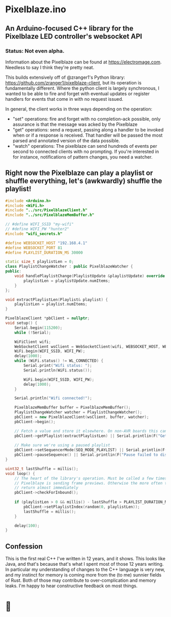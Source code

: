 # Pixelblaze.ino
## An Arduino-focused C++ library for the Pixelblaze LED controller's websocket API
### Status: Not even alpha.

Information about the Pixelblaze can be found at https://electromage.com. Needless to say I think they're pretty neat.

This builds extensively off of @zranger1's Python library: https://github.com/zranger1/pixelblaze-client, but its 
operation is fundamentally different. Where the python client is largely synchronous, I wanted to be able to fire and
forget with eventual updates or register handlers for events that come in with no request issued.

In general, the client works in three ways depending on the operation:
 - "set" operations: fire and forget with no completion-ack possible, only assurance is that the message was acked by 
   the Pixelblaze
 - "get" operations: send a request, passing along a handler to be invoked when or if a response is received. That
   handler will be passed the most parsed and annotated version of the data possible.
 - "watch" operations: The pixelblaze can send hundreds of events per second to connected clients with no prompting.
   If you're interested in for instance, notifications of pattern changes, you need a watcher.


## Right now the Pixelblaze can play a playlist or shuffle everything, let's (awkwardly) shuffle the playlist!

```C++
#include <Arduino.h>
#include <WiFi.h>
#include "../src/PixelblazeClient.h"
#include "../src/PixelblazeMemBuffer.h"

// #define WIFI_SSID "my-wifi"
// #define WIFI_PW "hunter2"
#include "wifi_secrets.h"

#define WEBSOCKET_HOST "192.168.4.1"
#define WEBSOCKET_PORT 81
#define PLAYLIST_DURATION_MS 30000

static size_t playlistLen = 0;
class PlaylistChangeWatcher : public PixelblazeWatcher {
public:
    void handlePlaylistChange(PlaylistUpdate &playlistUpdate) override {
        playlistLen = playlistUpdate.numItems;
    }
};

void extractPlaylistLen(Playlist& playlist) {
    playlistLen = playlist.numItems;
}

PixelblazeClient *pbClient = nullptr;
void setup() {
    Serial.begin(115200);
    while (!Serial);

    WiFiClient wifi;
    WebSocketClient wsClient = WebSocketClient(wifi, WEBSOCKET_HOST, WEBSOCKET_PORT);
    WiFi.begin(WIFI_SSID, WIFI_PW);
    delay(1000);
    while (WiFi.status() != WL_CONNECTED) {
        Serial.print("Wifi status: ");
        Serial.println(WiFi.status());

        WiFi.begin(WIFI_SSID, WIFI_PW);
        delay(1000);
    }

    Serial.println("Wifi connected!");

    PixelblazeMemBuffer buffer = PixelblazeMemBuffer();
    PlaylistChangeWatcher watcher = PlaylistChangeWatcher();
    pbClient = new PixelblazeClient(wsClient, buffer, watcher);
    pbClient->begin();

    // Fetch a value and store it elsewhere. On non-AVR boards this can now use closures!
    pbClient->getPlaylist(extractPlaylistLen) || Serial.printlin(F("Get playlist failed to dispatch"));
    
    // Make sure we're using a paused playlist
    pbClient->setSequencerMode(SEQ_MODE_PLAYLIST) || Serial.printlin(F("Set sequencer mode failed to dispatch"));
    pbClient->pauseSequence() || Serial.printlin(F("Pause failed to dispatch"));
}

uint32_t lastShuffle = millis();
void loop() {
    // The heart of the library's operation. Must be called a few times a second at least if the attached
    // Pixelblaze is sending frame previews. Otherwise the more often the better, if there's nothing to do it will
    // return almost immediately
    pbClient->checkForInbound();
    
    if (playlistLen > 0 && millis() - lastShuffle > PLAYLIST_DURATION_MS) {
        pbClient->setPlaylistIndex(random(0, playlistLen));
        lastShuffle = millis();
    }

    delay(100);
}
```


Confession
----------
This is the first real C++ I've written in 12 years, and it shows. This looks like Java, and that's because that's what 
I spent most of those 12 years writing. In particular my understanding of changes to the C++ language is very new, and
my instinct for memory is coming more from the (to me) sunnier fields of Rust. Both of those may contribute to 
over-complication and memory leaks. I'm happy to hear constructive feedback on most things.

# 💜

